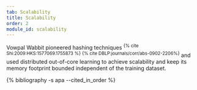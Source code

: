 ```yaml
---
tab: Scalability
title: Scalability
order: 2
module_id: scalability
---
```


Vowpal Wabbit pioneered hashing techniques <sup>{% cite Shi:2009:HKS:1577069.1755873 %} {% cite DBLP:journals/corr/abs-0902-2206%}</sup> and used distributed out-of-core learning to achieve scalability and keep its memory footprint bounded independent of the training dataset.

<div class="hidden">
  {% bibliography -s apa --cited_in_order %}
</div>
